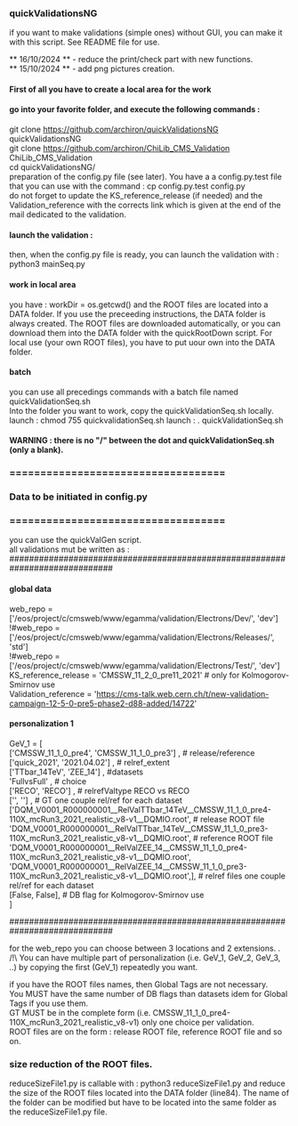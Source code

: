 ### quickValidationsNG

if you want to make validations (simple ones) without GUI, you can make it with this script. See README file for use.

** 16/10/2024 ** - reduce the print/check part with new functions.  
** 15/10/2024 ** - add png pictures creation.  

#### First of all you have to create a local area for the work
#### go into your favorite folder, and execute the following commands :
git clone https://github.com/archiron/quickValidationsNG quickValidationsNG  
git clone https://github.com/archiron/ChiLib_CMS_Validation ChiLib_CMS_Validation  
cd quickValidationsNG/  
preparation of the config.py file (see later). You have a a config.py.test file that you can use with the command : cp config.py.test config.py   
do not forget to update the KS_reference_release (if needed) and the Validation_reference with the corrects link which is given at the end of the mail dedicated to the validation.

#### launch the validation :
then, when the config.py file is ready, you can launch the validation with :  
python3 mainSeq.py

#### work in local area 
you have : workDir = os.getcwd() and the ROOT files are located into a DATA folder. If you use the preceeding instructions, the DATA folder is always created.
The ROOT files are downloaded automatically, or you can download them into the DATA folder with the quickRootDown script.
For local use (your own ROOT files), you have to put uour own into the DATA folder.  

#### batch 
you can use all precedings commands with a batch file named quickValidationSeq.sh  
Into the folder you want to work, copy the quickValidationSeq.sh locally.  
launch : chmod 755 quickvalidationSeq.sh
launch : . quickValidationSeq.sh
#### WARNING : there is no "/" between the dot and quickValidationSeq.sh (only a blank).


### ===================================
### Data to be initiated in config.py
### ===================================
you can use the quickValGen script.  
all validations mut be written as :  
#############################################################################  
#### global data
web_repo = ['/eos/project/c/cmsweb/www/egamma/validation/Electrons/Dev/', 'dev']  
!#web_repo = ['/eos/project/c/cmsweb/www/egamma/validation/Electrons/Releases/', 'std']  
!#web_repo = ['/eos/project/c/cmsweb/www/egamma/validation/Electrons/Test/', 'dev']  
KS_reference_release = 'CMSSW_11_2_0_pre11_2021' # only for Kolmogorov-Smirnov use  
Validation_reference = 'https://cms-talk.web.cern.ch/t/new-validation-campaign-12-5-0-pre5-phase2-d88-added/14722'

#### personalization 1
GeV_1 = [  
['CMSSW_11_1_0_pre4', 'CMSSW_11_1_0_pre3'] , # release/reference  
['quick_2021', '2021.04.02'] , # relref_extent  
['TTbar_14TeV', 'ZEE_14'] ,  #datasets  
'FullvsFull' , # choice  
['RECO', 'RECO'] , # relrefValtype RECO vs RECO  
['', ''] ,  # GT one couple rel/ref for each dataset  
['DQM_V0001_R000000001__RelValTTbar_14TeV__CMSSW_11_1_0_pre4-110X_mcRun3_2021_realistic_v8-v1__DQMIO.root', # release ROOT file  
 'DQM_V0001_R000000001__RelValTTbar_14TeV__CMSSW_11_1_0_pre3-110X_mcRun3_2021_realistic_v8-v1__DQMIO.root', # reference ROOT file  
 'DQM_V0001_R000000001__RelValZEE_14__CMSSW_11_1_0_pre4-110X_mcRun3_2021_realistic_v8-v1__DQMIO.root',  
 'DQM_V0001_R000000001__RelValZEE_14__CMSSW_11_1_0_pre3-110X_mcRun3_2021_realistic_v8-v1__DQMIO.root',], # relref files one couple rel/ref for each dataset  
[False, False], # DB flag for Kolmogorov-Smirnov use  
]  

#############################################################################

for the web_repo you can choose between 3 locations and 2 extensions.
 .  
/!\ You can have multiple part of personalization (i.e. GeV_1, GeV_2, GeV_3, ..) by copying the first (GeV_1) repeatedly you want. 

if you have the ROOT files names, then Global Tags are not necessary.   
You MUST have the same number of DB flags than datasets idem for Global Tags if you use them.   
GT MUST be in the complete form (i.e. CMSSW_11_1_0_pre4-110X_mcRun3_2021_realistic_v8-v1) only one choice per validation.  
ROOT files are on the form : release ROOT file, reference ROOT file and so on.  

### size reduction of the ROOT files.
reduceSizeFile1.py is callable with : python3 reduceSizeFile1.py and reduce the size of the ROOT files located into the DATA folder (line84). The name of the folder can be modified
but have to be located into the same folder as the reduceSizeFile1.py file.

